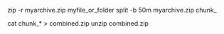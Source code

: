 zip -r myarchive.zip myfile_or_folder
split -b 50m myarchive.zip chunk_



cat chunk_* > combined.zip
unzip combined.zip
